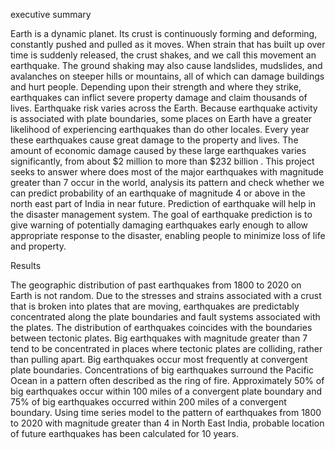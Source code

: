 executive summary

Earth is a dynamic planet. Its crust is continuously forming and deforming, constantly pushed and pulled as it moves. When strain that has built up over time is suddenly released, the crust shakes, and we call this movement an earthquake. The ground shaking may also cause landslides, mudslides, and avalanches on steeper hills or mountains, all of which can damage buildings and hurt people. Depending upon their strength and where they strike, earthquakes can inflict severe property damage and claim thousands of lives. Earthquake risk varies across the Earth. Because earthquake activity is associated with plate boundaries, some places on Earth have a greater likelihood of experiencing earthquakes than do other locales. Every year these earthquakes cause great damage to the property and lives. The amount of economic damage caused by these large earthquakes varies significantly, from about $2 million to more than $232 billion .
 This project seeks to answer where does most of the major earthquakes with magnitude greater than 7 occur in the world, analysis its pattern and check whether we can predict probability of an earthquake of magnitude 4 or above in the north east part of India in near future. 
Prediction of earthquake will help in the disaster management system. The goal of earthquake prediction is to give warning of potentially damaging earthquakes early enough to allow appropriate response to the disaster, enabling people to minimize loss of life and property.


Results

The geographic distribution of past earthquakes from 1800 to 2020 on Earth is not random. Due to the stresses and strains associated with a crust that is broken into plates that are moving, earthquakes are predictably concentrated along the plate boundaries and fault systems associated with the plates. The distribution of earthquakes coincides with the boundaries between tectonic plates.
Big earthquakes with magnitude greater than 7 tend to be concentrated in places where tectonic plates are colliding, rather than pulling apart. Big earthquakes occur most frequently at convergent plate boundaries. Concentrations of big earthquakes surround the Pacific Ocean in a pattern often described as the ring of fire.
Approximately 50% of big earthquakes occur within 100 miles of a convergent plate boundary and 75% of big earthquakes occurred within 200 miles of a convergent boundary.
Using time series model to the pattern of earthquakes from 1800 to 2020 with magnitude greater than 4 in North East India, probable location of future earthquakes has been calculated for 10 years. 
